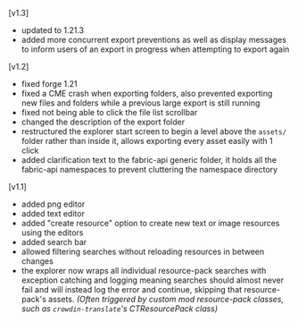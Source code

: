 
[v1.3]
- updated to 1.21.3
- added more concurrent export preventions as well as display messages to inform users of an export in progress when attempting to export again

[v1.2]
- fixed forge 1.21
- fixed a CME crash when exporting folders, also prevented exporting new files and folders while a previous large export is still running
- fixed not being able to click the file list scrollbar
- changed the description of the export folder
- restructured the explorer start screen to begin a level above the `assets/` folder rather than inside it, allows exporting every asset easily with 1 click
- added clarification text to the fabric-api generic folder, it holds all the fabric-api namespaces to prevent cluttering the namespace directory

[v1.1]
- added png editor
- added text editor
- added "create resource" option to create new text or image resources using the editors
- added search bar
- allowed filtering searches without reloading resources in between changes
- the explorer now wraps all individual resource-pack searches with exception catching and logging meaning searches should
almost never fail and will instead log the error and continue, skipping that resource-pack's assets. *(Often triggered by custom mod resource-pack classes, such as `crowdin-translate`'s CTResourcePack class)*